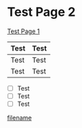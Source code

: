 # Test Page 2

[Test Page 1](test-page-1.md)



| Test | Test |
| :--- | :--- |
| Test | Test |
| Test | Test |

* [ ] Test
* [ ] Test
* [ ] Test

[filename](./embed.md ':include')



